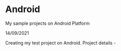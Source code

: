 # Android
My sample projects on Android Platform


14/09/2021

Creating my test project on Android.
Project details - 

